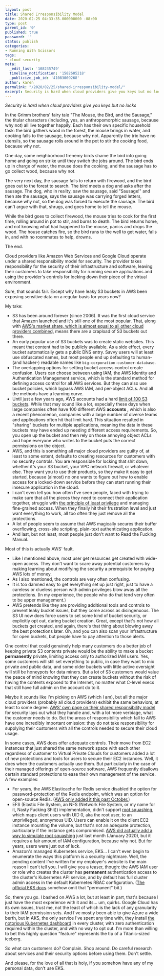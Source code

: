 ```yaml
---
layout: post
title: Shared Irresponsibility Model
date: 2020-02-25 04:33:35.000000000 -08:00
type: post
parent_id: '0'
published: true
password: ''
status: publish
categories:
- Running With Scissors
tags:
- cloud security
meta:
  _edit_last: '108235749'
  timeline_notification: '1582605218'
  _publicize_job_id: '41083009268'
author: karen
permalink: "/2020/02/25/shared-irresponsibility-model/"
excerpt: Security is hard when cloud providers give you keys but no locks
---
```


_Security is hard when cloud providers give you keys but no locks_

In the Grimm brothers' fairy tale "The Mouse, the Bird, and the Sausage," the titular characters (including, yes, an anthropomorphic sausage, because why not) all live together happily. Each has their own specific household task: the bird gathers wood in the forest, the mouse brings in water, and cooking falls to the sausage, because why not. Apparently the trio have no utensils, so the sausage rolls around in the pot to stir the cooking food, because why not.

One day, some neighborhood frenemy birds shame the bird into going home and going on strike until they switch the jobs around. The bird ends up in charge of water, the mouse does the cooking, and the sausage has to go collect wood, because why not.

The very next day, the sausage fails to return with firewood, and the bird goes out to the forest to search. The bird meets a dog and asks after the sausage. The dog, who in reality, saw the sausage, said "Sausage!" and then ate the sausage, says the sausage was carrying forged letters, because why not, so the dog was forced to execute the sausage. The bird can't argue with that, shrugs, and goes home to tell the mouse.

While the bird goes to collect firewood, the mouse tries to cook for the first time, rolling around in pot to stir, and burns to death. The bird returns home, and not knowing what had happened to the mouse, panics and drops the wood. The house catches fire, so the bird runs to the well to get water, falls in, and with no roommates to help, drowns.

The end.

Cloud providers like Amazon Web Services and Google Cloud operate under a shared responsibility model for security. The provider takes responsibility for the security of their infrastructure and software, leaving their customers to take responsibility for running secure applications and using the provider's controls for locking down their piece of the virtual environment.

Sure, that sounds fair. Except why have leaky S3 buckets in AWS been exposing sensitive data on a regular basis for years now?

My take:

* S3 has been around forever (since 2006). It was the first cloud service that Amazon launched and it's still one of the most popular. That, along with [AWS's market share, which is almost equal to all other cloud providers combined,](https://www.forbes.com/sites/jeanbaptiste/2019/08/02/amazon-owns-nearly-half-of-the-public-cloud-infrastructure-market-worth-over-32-billion-report/) means there are a crapload of S3 buckets out there.
* An early popular use of S3 buckets was to create static websites. This meant that content had to be publicly available. As a side effect, every bucket automatically gets a public DNS entry. Savvy users will at least use obfuscated names, but most people end up defaulting to human- (and hacker-) readable names like `big-corporation-customer-database`.
* The overlapping options for setting bucket access control create confusion. Users can choose between using IAM, the AWS Identity and Authentication Management service, which is the standard method for defining access control for all AWS services. But they can also use bucket policies, which bypass AWS IAM, and per-object ACLs. And all the methods have a learning curve.
* Until just a few years ago, AWS accounts had a hard [limit of 100 S3 buckets](https://docs.aws.amazon.com/AmazonS3/latest/dev/BucketRestrictions.html). While that may sound like a lot, especially these days when large companies often have 100 different AWS **accounts** , which is also a recent phenomenon, companies with a large number of diverse teams and applications often hit that limit hard. This situation resulted in "sharing" buckets for multiple applications, meaning the data in these buckets may have ended up needing different access requirements. So, you open up the bucket and then rely on those annoying object ACLs and hope everyone who writes to the bucket puts the correct permissions on the object.
* AWS, and this is something all major cloud providers are guilty of, at least to some extent, defaults to creating resources for customers with no security controls. You are responsible for locking that shit down, whether it's your S3 bucket, your VPC network firewall, or whatever else. They want you to use their products, so they make it easy to get started, because (almost) no one wants to figure out how to enable access for a locked-down service before they can start running their insecure application in the cloud.
* I can't even tell you how often I've seen people, faced with trying to make sure that all the pieces they need to connect their application together, struggle with [the principle of least privilege](https://en.wikipedia.org/wiki/Principle_of_least_privilege) and managing fine-grained access. When they finally hit their frustration level and just want everything to work, all too often they just remove all the protections.
* A lot of people seem to assume that AWS magically secures their buffer overflowing, cross-site scripting, plain-text authenticating application.
* And last, but not least, most people just don't want to Read the Fucking Manual.

Most of this is actually AWS' fault.

* Like I mentioned above, most user get resources get created with wide-open access. They don't want to scare away potential customers by making learning about modifying the security a prerequisite for paying AWS lots of money.
* As I also mentioned, the controls are very often confusing.
* It is too damned easy to get everything set up just right, just to have a careless or clueless person with admin privileges blow away all the protections. (In my experience, the people who do that tend very often to be upper management.)
* AWS pretends like they are providing additional tools and controls to prevent leaky bucket issues, but they come across as disingenuous. The S3 UI now does force users to set some kind of bucket security, or explicitly opt out, during bucket creation. Great, except that's not how all buckets get created, and again, there's that thing about blowing away the best protections later. Oh, and you can also scan your infrastructure for open buckets, but people have to pay attention to those alerts.

One control that could genuinely help many customers do a better job of keeping private S3 contents private would be the ability to make a bucket **permanently** private, limiting access only to authorized IAM users. Yes, some customers will still set everything to public, in case they want to mix private and public data, and some older buckets with little active oversight will still be honeypots for data miners. But a lot of S3 customers would value the peace of mind knowing that they can create buckets without the risk of having the contents exposed to the Internet, no matter what C-level execs that still have full admin on the account do to it.

Maybe it sounds like I'm picking on AWS (which I am), but all the major cloud providers (probably all cloud providers) exhibit the same behaviors, at least to some degree. [AWS' own page on their shared responsibility model](https://aws.amazon.com/compliance/shared-responsibility-model/) for security lays out what they handle and, with a lot more verbiage, what the customer needs to do. But the areas of responsibility which fall to AWS have one incredibly important omission: they do not take responsibility for supplying their customers with all the controls needed to secure their cloud usage.

In some cases, AWS does offer adequate controls. Their move from EC2 instances that just shared the same network space with each other regardless of customer to Virtual Private Clouds for customers added a lot of new protections and tools for users to secure their EC2 instances. Well, it does when the customers actually use them. But particularly in the case of their managed offerings of open-source software, AWS frequently disallows certain standard protections to ease their own management of the service. A few examples:

* For years, the AWS Elasticache for Redis service disabled the option for password-protection of the Redis endpoint, which was an option for open-source Redis. ([AWS only added it this past October.](https://aws.amazon.com/about-aws/whats-new/2019/10/amazon-elasticache-announces-support-for-modifying-redis-authentication-tokens/))
* EFS (Elastic File System, an NFS (Network File System, or my name for it, Nasty Fucking Shit)) implementation, didn't support [root squashing](https://recipeforroot.com/attacking-nfs-shares/), which maps client users with UID 0, aka the root user, to an unprivileged, anonymous UID. Users can enable it on the client EC2 instance mounting the volume, but that's not an adequate protection, particularly if the instance gets compromised. [AWS did actually add a way to simulate root squashing](https://aws.amazon.com/blogs/aws/new-for-amazon-efs-iam-authorization-and-access-points/) just last month (January 2020), but it requires a fair amount of IAM configuration, because why not. But for years, users were just out of luck.
* Amazon's managed Kubernetes service, EKS... I can't even begin to enumerate the ways this platform is a security nightmare. Well, the pending content I've written for my employer's website is the main reason I can't tell you. I will give you a teaser, though: the AWS IAM user or role who creates the cluster has **permanent** authentication access to the cluster's Kubernetes API service, and by default has full cluster admin access in the default Kubernetes RBAC configuration. ([The official EKS docs](https://docs.aws.amazon.com/eks/latest/userguide/troubleshooting.html#unauthorized) somehow omit that "permanent" bit.)

So, there you go. I bashed on AWS a lot, but at least in part, that's because I just have the most experience with it and its... um, quirks. Google Cloud has its own issues, trust me, not the least of which is the lack of any granularity to their IAM permission sets. And I've mostly been able to give Azure a wide berth, but in AKS, the only service I've spent any time with, they install [the notorious Kubernetes dashboard](https://arstechnica.com/information-technology/2018/02/tesla-cloud-resources-are-hacked-to-run-cryptocurrency-mining-malware/) in every cluster, with zero authentication required within the cluster, and with no way to opt out. I'm more than willing to bet this highly question "feature" represents the tip of a Titanic-sized iceberg.

So what can customers do? Complain. Shop around. Do careful research about services and their security options before using them. Don't settle.

And please, for the love of all that is holy, if you somehow have any of my personal data, don't use EKS.

